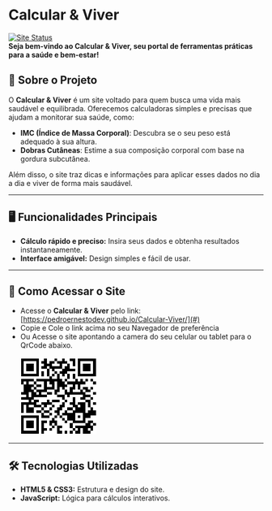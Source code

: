 
# **Calcular & Viver**  
[![Site Status](https://img.shields.io/badge/status-online-brightgreen.svg)]()  
**Seja bem-vindo ao Calcular & Viver, seu portal de ferramentas práticas para a saúde e bem-estar!**  

## 🌟 **Sobre o Projeto**  
O **Calcular & Viver** é um site voltado para quem busca uma vida mais saudável e equilibrada. Oferecemos calculadoras simples e precisas que ajudam a monitorar sua saúde, como:  
- **IMC (Índice de Massa Corporal)**: Descubra se o seu peso está adequado à sua altura.  
- **Dobras Cutâneas**: Estime a sua composição corporal com base na gordura subcutânea.  

Além disso, o site traz dicas e informações para aplicar esses dados no dia a dia e viver de forma mais saudável.  

---

## 🖥️ **Funcionalidades Principais**  
- **Cálculo rápido e preciso:** Insira seus dados e obtenha resultados instantaneamente.  
- **Interface amigável:** Design simples e fácil de usar.  
---

## 🚀 **Como Acessar o Site**  
- Acesse o **Calcular & Viver** pelo link: [https://pedroernestodev.github.io/Calcular-Viver/](#)
- Copie e Cole o link acima no seu Navegador de preferência
- Ou Acesse o site apontando a camera do seu celular ou tablet para o QrCode abaixo.
   <br>
   <br>
 ![Banner do site](https://github.com/PedroErnestoDev/Calcular-Viver/blob/main/qrcodesite.png)
---

## 🛠️ **Tecnologias Utilizadas**  
- **HTML5 & CSS3:** Estrutura e design do site.  
- **JavaScript:** Lógica para cálculos interativos.

